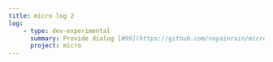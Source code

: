 ```yaml
---
title: micro log 2
log:
    - type: dev-experimental
      summary: Provide dialog [#99](https://github.com/noyainrain/micro/issues/99)
      project: micro
---
```

